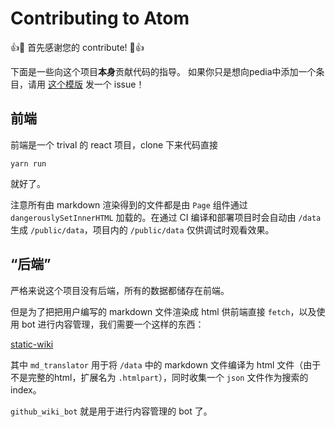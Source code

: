 # Contributing to Atom

:+1::tada: 首先感谢您的 contribute! :tada::+1:

下面是一些向这个项目**本身**贡献代码的指导。
如果你只是想向pedia中添加一个条目，请用 [这个模版](https://github.com/longfangsong/tipedia/issues/new?assignees=&labels=contribution&template=contribute-content.md&title=%5BContribute%5D+Title+here) 发一个 issue！ 

## 前端

前端是一个 trival 的 react 项目，clone 下来代码直接

```shell
yarn run
```
就好了。

注意所有由 markdown 渲染得到的文件都是由 `Page` 组件通过 `dangerouslySetInnerHTML` 加载的。在通过 CI 编译和部署项目时会自动由 `/data` 生成 `/public/data`，项目内的 `/public/data`
仅供调试时观看效果。

## “后端”

严格来说这个项目没有后端，所有的数据都储存在前端。

但是为了把把用户编写的 markdown 文件渲染成 html 供前端直接 `fetch`，以及使用 bot 进行内容管理，我们需要一个这样的东西：

[static-wiki](https://github.com/longfangsong/static-wiki/)

其中 `md_translator` 用于将 `/data` 中的 markdown 文件编译为 html 文件（由于不是完整的html，扩展名为 `.htmlpart`），同时收集一个 `json` 文件作为搜索的 index。

`github_wiki_bot` 就是用于进行内容管理的 bot 了。
